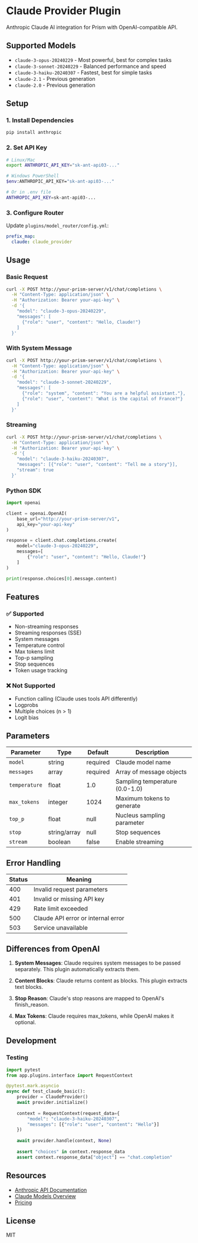 # Claude Provider Plugin

Anthropic Claude AI integration for Prism with OpenAI-compatible API.

## Supported Models

- `claude-3-opus-20240229` - Most powerful, best for complex tasks
- `claude-3-sonnet-20240229` - Balanced performance and speed
- `claude-3-haiku-20240307` - Fastest, best for simple tasks
- `claude-2.1` - Previous generation
- `claude-2.0` - Previous generation

## Setup

### 1. Install Dependencies

```bash
pip install anthropic
```

### 2. Set API Key

```bash
# Linux/Mac
export ANTHROPIC_API_KEY="sk-ant-api03-..."

# Windows PowerShell
$env:ANTHROPIC_API_KEY="sk-ant-api03-..."

# Or in .env file
ANTHROPIC_API_KEY=sk-ant-api03-...
```

### 3. Configure Router

Update `plugins/model_router/config.yml`:

```yaml
prefix_map:
  claude: claude_provider
```

## Usage

### Basic Request

```bash
curl -X POST http://your-prism-server/v1/chat/completions \
  -H "Content-Type: application/json" \
  -H "Authorization: Bearer your-api-key" \
  -d '{
    "model": "claude-3-opus-20240229",
    "messages": [
      {"role": "user", "content": "Hello, Claude!"}
    ]
  }'
```

### With System Message

```bash
curl -X POST http://your-prism-server/v1/chat/completions \
  -H "Content-Type: application/json" \
  -H "Authorization: Bearer your-api-key" \
  -d '{
    "model": "claude-3-sonnet-20240229",
    "messages": [
      {"role": "system", "content": "You are a helpful assistant."},
      {"role": "user", "content": "What is the capital of France?"}
    ]
  }'
```

### Streaming

```bash
curl -X POST http://your-prism-server/v1/chat/completions \
  -H "Content-Type: application/json" \
  -H "Authorization: Bearer your-api-key" \
  -d '{
    "model": "claude-3-haiku-20240307",
    "messages": [{"role": "user", "content": "Tell me a story"}],
    "stream": true
  }'
```

### Python SDK

```python
import openai

client = openai.OpenAI(
    base_url="http://your-prism-server/v1",
    api_key="your-api-key"
)

response = client.chat.completions.create(
    model="claude-3-opus-20240229",
    messages=[
        {"role": "user", "content": "Hello, Claude!"}
    ]
)

print(response.choices[0].message.content)
```

## Features

### ✅ Supported

- Non-streaming responses
- Streaming responses (SSE)
- System messages
- Temperature control
- Max tokens limit
- Top-p sampling
- Stop sequences
- Token usage tracking

### ❌ Not Supported

- Function calling (Claude uses tools API differently)
- Logprobs
- Multiple choices (n > 1)
- Logit bias

## Parameters

| Parameter | Type | Default | Description |
|-----------|------|---------|-------------|
| `model` | string | required | Claude model name |
| `messages` | array | required | Array of message objects |
| `temperature` | float | 1.0 | Sampling temperature (0.0-1.0) |
| `max_tokens` | integer | 1024 | Maximum tokens to generate |
| `top_p` | float | null | Nucleus sampling parameter |
| `stop` | string/array | null | Stop sequences |
| `stream` | boolean | false | Enable streaming |

## Error Handling

| Status | Meaning |
|--------|---------|
| 400 | Invalid request parameters |
| 401 | Invalid or missing API key |
| 429 | Rate limit exceeded |
| 500 | Claude API error or internal error |
| 503 | Service unavailable |

## Differences from OpenAI

1. **System Messages**: Claude requires system messages to be passed separately. This plugin automatically extracts them.

2. **Content Blocks**: Claude returns content as blocks. This plugin extracts text blocks.

3. **Stop Reason**: Claude's stop reasons are mapped to OpenAI's finish_reason.

4. **Max Tokens**: Claude requires max_tokens, while OpenAI makes it optional.

## Development

### Testing

```python
import pytest
from app.plugins.interface import RequestContext

@pytest.mark.asyncio
async def test_claude_basic():
    provider = ClaudeProvider()
    await provider.initialize()
    
    context = RequestContext(request_data={
        "model": "claude-3-haiku-20240307",
        "messages": [{"role": "user", "content": "Hello"}]
    })
    
    await provider.handle(context, None)
    
    assert "choices" in context.response_data
    assert context.response_data["object"] == "chat.completion"
```

## Resources

- [Anthropic API Documentation](https://docs.anthropic.com/claude/reference)
- [Claude Models Overview](https://docs.anthropic.com/claude/docs/models-overview)
- [Pricing](https://www.anthropic.com/pricing)

## License

MIT
